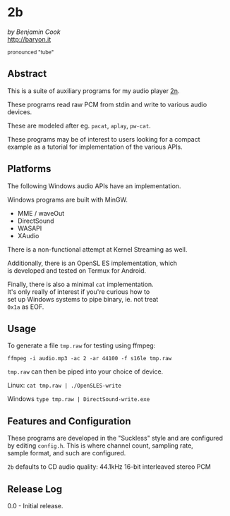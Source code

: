 # 2b

*by Benjamin Cook*\
<http://baryon.it>

<sup>pronounced "tube"</sup>

## Abstract

This is a suite of auxiliary programs for my audio player [2n](https://github.com/Canar/2n).

These programs read raw PCM from stdin and write to various audio devices. 

These are modeled after eg. `pacat`, `aplay`, `pw-cat`.

These programs may be of interest to users looking for a compact\
example as a tutorial for implementation of the various APIs.

## Platforms

The following Windows audio APIs have an implementation.

Windows programs are built with MinGW.

- MME / waveOut
- DirectSound
- WASAPI
- XAudio

There is a non-functional attempt at Kernel Streaming as well.

Additionally, there is an OpenSL ES implementation, which\
is developed and tested on Termux for Android.

Finally, there is also a minimal `cat` implementation.\
It's only really of interest if you're curious how to\
set up Windows systems to pipe binary, ie. not treat\
`0x1a` as EOF.

## Usage

To generate a file `tmp.raw` for testing using ffmpeg:

`ffmpeg -i audio.mp3 -ac 2 -ar 44100 -f s16le tmp.raw`

`tmp.raw` can then be piped into your choice of device.

Linux: `cat tmp.raw | ./OpenSLES-write`

Windows `type tmp.raw | DirectSound-write.exe`

## Features and Configuration

These programs are developed in the "Suckless" style and are configured\
by editing `config.h`. This is where channel count, sampling rate,\
sample format, and such are configured.

`2b` defaults to CD audio quality: 44.1kHz 16-bit interleaved stereo PCM

## Release Log

0.0 - Initial release.
